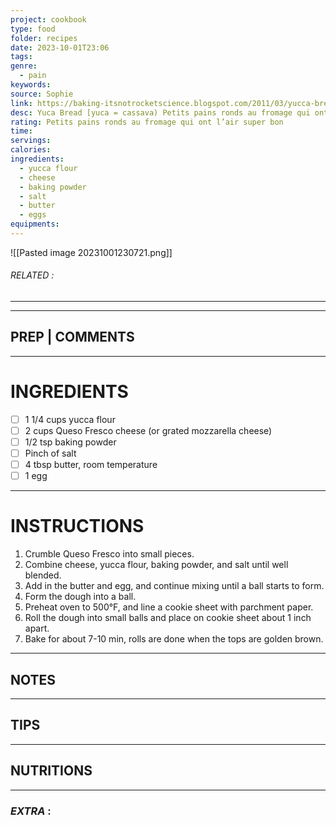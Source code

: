 ```yaml
---
project: cookbook
type: food
folder: recipes
date: 2023-10-01T23:06
tags: 
genre:
  - pain
keywords: 
source: Sophie
link: https://baking-itsnotrocketscience.blogspot.com/2011/03/yucca-bread.html?m=1
desc: Yuca Bread [yuca = cassava) Petits pains ronds au fromage qui ont l’air super bon
rating: Petits pains ronds au fromage qui ont l’air super bon
time: 
servings: 
calories: 
ingredients:
  - yucca flour
  - cheese
  - baking powder
  - salt
  - butter
  - eggs
equipments:
---
```


![[Pasted image 20231001230721.png]]
###### *RELATED* : 
---


---
## PREP | COMMENTS



---
# INGREDIENTS

- [ ] 1 1/4 cups yucca flour
- [ ] 2 cups Queso Fresco cheese (or grated mozzarella cheese)
- [ ] 1/2 tsp baking powder
- [ ] Pinch of salt
- [ ] 4 tbsp butter, room temperature
- [ ] 1 egg

---
# INSTRUCTIONS

1. Crumble Queso Fresco into small pieces.
2. Combine cheese, yucca flour, baking powder, and salt until well blended.
3. Add in the butter and egg, and continue mixing until a ball starts to form.
4. Form the dough into a ball.
5. Preheat oven to 500°F, and line a cookie sheet with parchment paper.
6. Roll the dough into small balls and place on cookie sheet about 1 inch apart.
7. Bake for about 7-10 min, rolls are done when the tops are golden brown.

---
## NOTES



---
## TIPS



---
## NUTRITIONS



---
### *EXTRA* :



